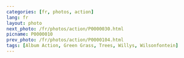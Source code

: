 ```yaml
---
categories: [fr, photos, action]
lang: fr
layout: photo
next_photo: /fr/photos/action/P0000030.html
picname: P0000010
prev_photo: /fr/photos/action/P0000104.html
tags: [Album Action, Green Grass, Trees, Willys, Wilsonfontein]
---
```

